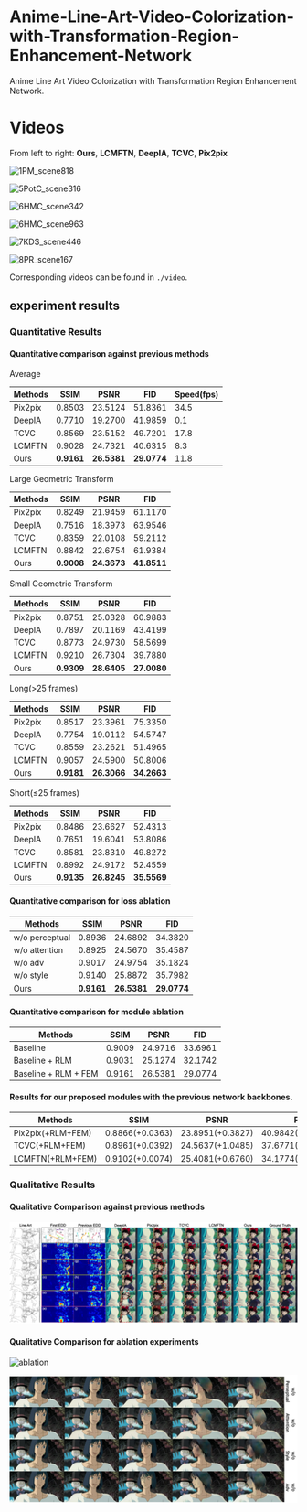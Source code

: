 # Anime-Line-Art-Video-Colorization-with-Transformation-Region-Enhancement-Network
Anime Line Art Video Colorization with Transformation Region Enhancement Network.

# Videos

From left to right: **Ours**, **LCMFTN**, **DeepIA**, **TCVC**, **Pix2pix**

![1PM_scene818](./gif/1PM_scene818.gif)

![5PotC_scene316](./gif/5PotC_scene316.gif)

![6HMC_scene342](./gif/6HMC_scene342.gif)

![6HMC_scene963](./gif/6HMC_scene963.gif)

![7KDS_scene446](./gif/7KDS_scene446.gif)

![8PR_scene167](./gif/8PR_scene167.gif)

Corresponding videos can be found in `./video`.

## experiment results

### Quantitative Results

#### Quantitative comparison against previous methods

Average

| Methods | SSIM       | PSNR        | FID         | Speed(fps) |
| ------- | ---------- | ----------- | ----------- | ---------- |
| Pix2pix | 0.8503     | 23.5124     | 51.8361     | 34.5       |
| DeepIA  | 0.7710     | 19.2700     | 41.9859     | 0.1        |
| TCVC    | 0.8569     | 23.5152     | 49.7201     | 17.8       |
| LCMFTN  | 0.9028     | 24.7321     | 40.6315     | 8.3        |
| Ours    | **0.9161** | **26.5381** | **29.0774** | 11.8       |

Large Geometric Transform

| Methods | SSIM       | PSNR        | FID         |
| ------- | ---------- | ----------- | ----------- |
| Pix2pix | 0.8249     | 21.9459     | 61.1170     |
| DeepIA  | 0.7516     | 18.3973     | 63.9546     |
| TCVC    | 0.8359     | 22.0108     | 59.2112     |
| LCMFTN  | 0.8842     | 22.6754     | 61.9384     |
| Ours    | **0.9008** | **24.3673** | **41.8511** |

Small Geometric Transform

| Methods | SSIM       | PSNR        | FID         |
| ------- | ---------- | ----------- | ----------- |
| Pix2pix | 0.8751     | 25.0328     | 60.9883     |
| DeepIA  | 0.7897     | 20.1169     | 43.4199     |
| TCVC    | 0.8773     | 24.9730     | 58.5699     |
| LCMFTN  | 0.9210     | 26.7304     | 39.7880     |
| Ours    | **0.9309** | **28.6405** | **27.0080** |

Long(>25 frames)

| Methods | SSIM       | PSNR        | FID         |
| ------- | ---------- | ----------- | ----------- |
| Pix2pix | 0.8517     | 23.3961     | 75.3350     |
| DeepIA  | 0.7754     | 19.0112     | 54.5747     |
| TCVC    | 0.8559     | 23.2621     | 51.4965     |
| LCMFTN  | 0.9057     | 24.5900     | 50.8006     |
| Ours    | **0.9181** | **26.3066** | **34.2663** |

Short(≤25 frames)

| Methods | SSIM       | PSNR        | FID         |
| ------- | ---------- | ----------- | ----------- |
| Pix2pix | 0.8486     | 23.6627     | 52.4313     |
| DeepIA  | 0.7651     | 19.6041     | 53.8086     |
| TCVC    | 0.8581     | 23.8310     | 49.8272     |
| LCMFTN  | 0.8992     | 24.9172     | 52.4559     |
| Ours    | **0.9135** | **26.8245** | **35.5569** |

#### Quantitative comparison for loss ablation

| Methods        | SSIM       | PSNR        | FID         |
| -------------- | ---------- | ----------- | ----------- |
| w/o perceptual | 0.8936     | 24.6892     | 34.3820     |
| w/o attention  | 0.8925     | 24.5670     | 35.4587     |
| w/o adv        | 0.9017     | 24.9754     | 35.1824     |
| w/o style      | 0.9140     | 25.8872     | 35.7982     |
| Ours           | **0.9161** | **26.5381** | **29.0774** |

#### Quantitative comparison for module ablation

| Methods              | SSIM   | PSNR    | FID     |
| -------------------- | ------ | ------- | ------- |
| Baseline             | 0.9009 | 24.9716 | 33.6961 |
| Baseline + RLM       | 0.9031 | 25.1274 | 32.1742 |
| Baseline + RLM + FEM | 0.9161 | 26.5381 | 29.0774 |

#### Results for our proposed modules with the previous network backbones.

| Methods           | SSIM            | PSNR             | FID               |
| ----------------- | --------------- | ---------------- | ----------------- |
| Pix2pix(+RLM+FEM) | 0.8866(+0.0363) | 23.8951(+0.3827) | 40.9842(-10.8519) |
| TCVC(+RLM+FEM)    | 0.8961(+0.0392) | 24.5637(+1.0485) | 37.6771(-12.0430) |
| LCMFTN(+RLM+FEM)  | 0.9102(+0.0074) | 25.4081(+0.6760) | 34.1774(-6.4541)  |

### Qualitative Results

#### Qualitative Comparison against previous methods

![Presentation](./image/Presentation.jpg)

#### Qualitative Comparison for ablation experiments

![ablation](./image/ablation.png)

![loss_ablation](./image/loss_ablation.jpg)

